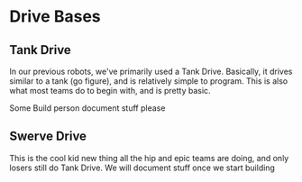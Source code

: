 # Drive Bases
## Tank Drive

In our previous robots, we've primarily used a Tank Drive. Basically, it drives similar to a tank (go figure), and is relatively simple to program.
This is also what most teams do to begin with, and is pretty basic.

Some Build person document stuff please

## Swerve Drive

This is the cool kid new thing all the hip and epic teams are doing, and only losers still do Tank Drive. We will document stuff once we start building